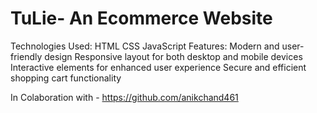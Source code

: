 # TuLie- An Ecommerce Website

Technologies Used:
HTML
CSS
JavaScript
Features:
Modern and user-friendly design
Responsive layout for both desktop and mobile devices
Interactive elements for enhanced user experience
Secure and efficient shopping cart functionality


In Colaboration with - https://github.com/anikchand461

